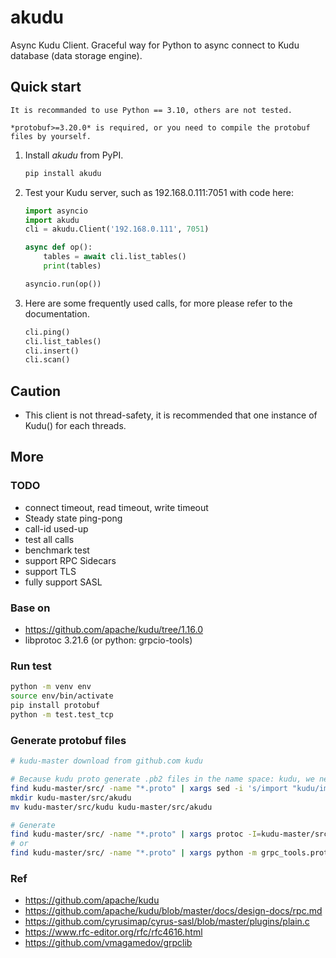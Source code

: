 # akudu
Async Kudu Client. Graceful way for Python to async connect to Kudu database (data storage engine).

## Quick start

```
It is recommanded to use Python == 3.10, others are not tested.

*protobuf>=3.20.0* is required, or you need to compile the protobuf files by yourself.
```


1. Install *akudu* from PyPI.
    ``` bash
    pip install akudu
    ```

2. Test your Kudu server, such as 192.168.0.111:7051 with code here:
    ``` python
    import asyncio
    import akudu
    cli = akudu.Client('192.168.0.111', 7051)

    async def op():
        tables = await cli.list_tables()
        print(tables)

    asyncio.run(op())
    ```

3. Here are some frequently used calls, for more please refer to the documentation.
    ``` python
    cli.ping()
    cli.list_tables()
    cli.insert()
    cli.scan()
    ```


## Caution

* This client is not thread-safety, it is recommended that one instance of Kudu() for each threads.



## More

### TODO

* connect timeout, read timeout, write timeout
* Steady state ping-pong
* call-id used-up
* test all calls
* benchmark test
* support RPC Sidecars
* support TLS
* fully support SASL

### Base on

* https://github.com/apache/kudu/tree/1.16.0
* libprotoc 3.21.6 (or python: grpcio-tools)

### Run test

``` bash
python -m venv env
source env/bin/activate
pip install protobuf
python -m test.test_tcp
```

### Generate protobuf files

``` bash
# kudu-master download from github.com kudu

# Because kudu proto generate .pb2 files in the name space: kudu, we need to change it into akudu.kudu
find kudu-master/src/ -name "*.proto" | xargs sed -i 's/import "kudu/import "akudu\/kudu/g'
mkdir kudu-master/src/akudu
mv kudu-master/src/kudu kudu-master/src/akudu

# Generate
find kudu-master/src/ -name "*.proto" | xargs protoc -I=kudu-master/src --python_out=.
# or
find kudu-master/src/ -name "*.proto" | xargs python -m grpc_tools.protoc -I=kudu-master/src --python_out=.
```

### Ref

* https://github.com/apache/kudu
* https://github.com/apache/kudu/blob/master/docs/design-docs/rpc.md
* https://github.com/cyrusimap/cyrus-sasl/blob/master/plugins/plain.c
* https://www.rfc-editor.org/rfc/rfc4616.html
* https://github.com/vmagamedov/grpclib
